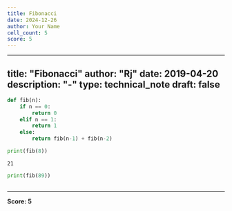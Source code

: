 ```yaml
---
title: Fibonacci
date: 2024-12-26
author: Your Name
cell_count: 5
score: 5
---
```


---
title: "Fibonacci"
author: "Rj"
date: 2019-04-20
description: "-"
type: technical_note
draft: false
---

```python
def fib(n):
    if n == 0:
        return 0
    elif n == 1:
        return 1
    else:
        return fib(n-1) + fib(n-2)
```


```python
print(fib(8))
```

    21



```python
print(fib(89))
```


```python

```


---
**Score: 5**